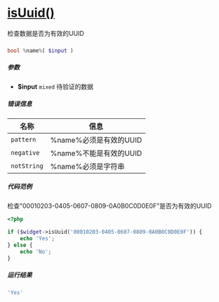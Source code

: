 [isUuid()](http://twinh.github.com/widget/api/isUuid)
=====================================================

检查数据是否为有效的UUID

### 
```php
bool %name%( $input )
```

##### 参数
* **$input** `mixed` 待验证的数据


##### 错误信息
| **名称**              | **信息**                                                       | 
|-----------------------|----------------------------------------------------------------|
| `pattern`             | %name%必须是有效的UUID                                         |
| `negative`            | %name%不能是有效的UUID                                         |
| `notString`           | %name%必须是字符串                                             |


##### 代码范例
检查"00010203-0405-0607-0809-0A0B0C0D0E0F"是否为有效的UUID
```php
<?php
 
if ($widget->isUuid('00010203-0405-0607-0809-0A0B0C0D0E0F')) {
    echo 'Yes';
} else {
    echo 'No';
}
```
##### 运行结果
```php
'Yes'
```
